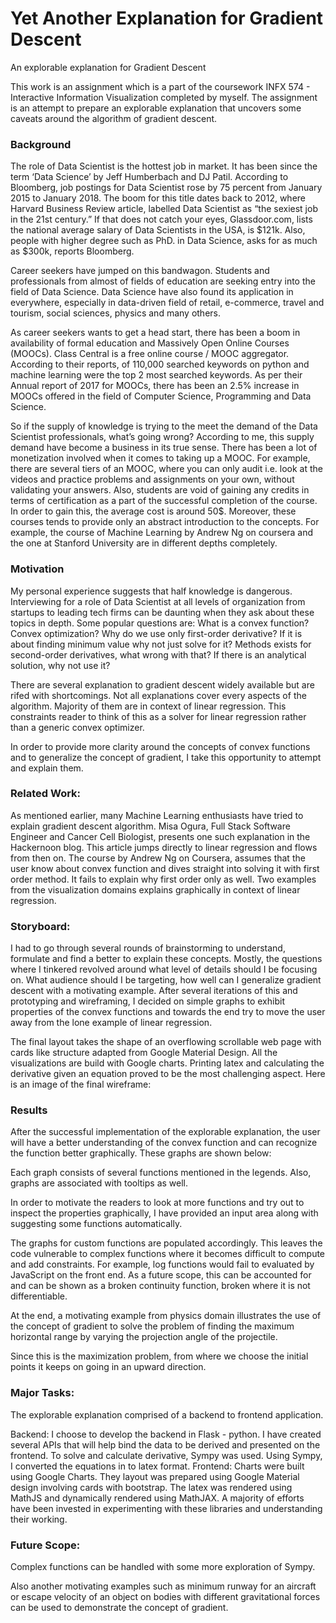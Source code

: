 # Yet Another Explanation for Gradient Descent
An explorable explanation for Gradient Descent

This work is an assignment which is a part of the coursework INFX 574 - Interactive Information Visualization completed by myself. The assignment is an attempt to prepare an explorable explanation that uncovers some caveats around the algorithm of gradient descent. 

### Background

The role of Data Scientist is the hottest job in market. It has been since the term ‘Data Science’ by Jeff Humberbach and DJ Patil. According to Bloomberg, job postings for Data Scientist rose by 75 percent from January 2015 to January 2018. The boom for this title dates back to 2012, where Harvard Business Review article, labelled Data Scientist as “the sexiest job in the 21st century.” If that does not catch your eyes, Glassdoor.com, lists the national average salary of Data Scientists in the USA, is $121k. Also, people with higher degree such as PhD. in Data Science, asks for as much as $300k, reports Bloomberg. 

Career seekers have jumped on this bandwagon. Students and professionals from almost of fields of education are seeking entry into the field of Data Science. Data Science have also found its application in everywhere, especially in data-driven field of retail, e-commerce, travel and tourism, social sciences, physics and many others.

As career seekers wants to get a head start, there has been a boom in availability of formal education and Massively Open Online Courses (MOOCs). Class Central is a free online course / MOOC aggregator. According to their reports, of 110,000 searched keywords on python and machine learning were the top 2 most searched keywords. As per their Annual report of 2017 for MOOCs, there has been an 2.5% increase in MOOCs offered in the field of Computer Science, Programming and Data Science. 

So if the supply of knowledge is trying to the meet the demand of the Data Scientist professionals, what’s going wrong? According to me, this supply demand have become a business in its true sense. There has been a lot of monetization involved when it comes to taking up a MOOC. For example, there are several tiers of an MOOC, where you can only audit i.e. look at the videos and practice problems and assignments on your own, without validating your answers. Also, students are void of gaining any credits in terms of certification as  a part of the successful completion of the course. In order to gain this, the average cost is around 50$. Moreover, these courses tends to provide only an abstract introduction to the concepts. For example, the course of Machine Learning by Andrew Ng on coursera and the one at Stanford University are in different depths completely. 

### Motivation

My personal experience suggests that half knowledge is dangerous. Interviewing for a role of Data Scientist at all levels of organization from startups to leading tech firms can be daunting when they ask about these topics in depth. Some popular questions are:
What is a convex function? Convex optimization?
Why do we use only first-order derivative?
If it is about finding minimum value why not just solve for it?
Methods exists for second-order derivatives, what wrong with that?
If there is an analytical solution, why not use it?

There are several explanation to gradient descent widely available but are rifed with shortcomings. Not all explanations cover every aspects of the algorithm. Majority of them are in context of linear regression. This constraints reader to think of this as a solver for linear regression rather than a generic convex optimizer.

In order to provide more clarity around the concepts of convex functions and to generalize the concept of gradient, I take this opportunity to attempt and explain them.

### Related Work:

As mentioned earlier, many Machine Learning enthusiasts have tried to explain gradient descent algorithm. Misa Ogura, Full Stack Software Engineer and Cancer Cell Biologist, presents one such explanation in the Hackernoon blog. This article jumps directly to linear regression and flows from then on. The course by Andrew Ng on Coursera, assumes that the user know about convex function and dives straight into solving it with first order method. It fails to explain why first order only as well. Two examples from the visualization domains explains graphically in context of linear regression.

### Storyboard:

I had to go through several rounds of brainstorming to understand, formulate and find a better to explain these concepts. Mostly, the questions where I tinkered revolved around what level of details should I be focusing on. What audience should I be targeting, how well can I generalize gradient descent with a motivating example. After several iterations of this and prototyping and wireframing, I decided on simple graphs to exhibit properties of the convex functions and towards the end try to move the user away from the lone example of linear regression. 

The final layout takes the shape of an overflowing scrollable web page with cards like structure adapted from Google Material Design. All the visualizations are build with Google charts. Printing latex and calculating the derivative given an equation proved to be the most challenging aspect. Here is an image of the final wireframe:




### Results

After the successful implementation of the explorable explanation, the user will have a better understanding of the convex function and can recognize the function better graphically. These graphs are shown below:


Each graph consists of several functions mentioned in the legends. Also, graphs are associated with tooltips as well. 

In order to motivate the readers to look at more functions and try out to inspect the properties graphically, I have provided an input area along with suggesting some functions automatically.

The graphs for custom functions are populated accordingly. This leaves the code vulnerable to complex functions where it becomes difficult to compute and add constraints. For example, log functions would fail to evaluated by JavaScript on the front end. As a future scope, this can be accounted for and can be shown as a broken continuity function, broken where it is not differentiable.

At the end, a motivating example from physics domain illustrates the use of the concept of gradient to solve the problem of finding the maximum horizontal range by varying the projection angle of the projectile.


Since this is the maximization problem, from where we choose the initial points it keeps on going in an upward direction.

### Major Tasks:

The explorable explanation comprised of a backend to frontend application.

Backend: I choose to develop the backend in Flask - python. I have created several APIs that will help bind the data to be derived and presented on the frontend. To solve and calculate derivative, Sympy was used. Using Sympy, I converted the equations in to latex format.
Frontend: Charts were built using Google Charts. They layout was prepared using Google Material design involving cards with bootstrap. The latex was rendered using MathJS and dynamically rendered using MathJAX. A majority of efforts have been invested in experimenting with these libraries and understanding their working.

### Future Scope:

Complex functions can be handled with some more exploration of Sympy. 

Also another motivating examples such as minimum runway for an aircraft or escape velocity of an object on bodies with different gravitational forces can be used to demonstrate the concept of gradient.
